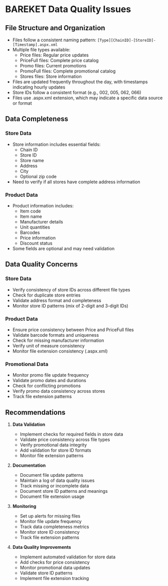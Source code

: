 # BAREKET Data Quality Issues

## File Structure and Organization
- Files follow a consistent naming pattern: `[Type][ChainID]-[StoreID]-[Timestamp].aspx.xml`
- Multiple file types available:
  - Price files: Regular price updates
  - PriceFull files: Complete price catalog
  - Promo files: Current promotions
  - PromoFull files: Complete promotional catalog
  - Stores files: Store information
- Files are updated frequently throughout the day, with timestamps indicating hourly updates
- Store IDs follow a consistent format (e.g., 002, 005, 062, 066)
- Files use .aspx.xml extension, which may indicate a specific data source or format

## Data Completeness
### Store Data
- Store information includes essential fields:
  - Chain ID
  - Store ID
  - Store name
  - Address
  - City
  - Optional zip code
- Need to verify if all stores have complete address information

### Product Data
- Product information includes:
  - Item code
  - Item name
  - Manufacturer details
  - Unit quantities
  - Barcodes
  - Price information
  - Discount status
- Some fields are optional and may need validation

## Data Quality Concerns
### Store Data
- Verify consistency of store IDs across different file types
- Check for duplicate store entries
- Validate address format and completeness
- Monitor store ID patterns (mix of 2-digit and 3-digit IDs)

### Product Data
- Ensure price consistency between Price and PriceFull files
- Validate barcode formats and uniqueness
- Check for missing manufacturer information
- Verify unit of measure consistency
- Monitor file extension consistency (.aspx.xml)

### Promotional Data
- Monitor promo file update frequency
- Validate promo dates and durations
- Check for conflicting promotions
- Verify promo data consistency across stores
- Track file extension patterns

## Recommendations
1. **Data Validation**
   - Implement checks for required fields in store data
   - Validate price consistency across file types
   - Verify promotional data integrity
   - Add validation for store ID formats
   - Monitor file extension patterns

2. **Documentation**
   - Document file update patterns
   - Maintain a log of data quality issues
   - Track missing or incomplete data
   - Document store ID patterns and meanings
   - Document file extension usage

3. **Monitoring**
   - Set up alerts for missing files
   - Monitor file update frequency
   - Track data completeness metrics
   - Monitor store ID consistency
   - Track file extension patterns

4. **Data Quality Improvements**
   - Implement automated validation for store data
   - Add checks for price consistency
   - Monitor promotional data updates
   - Validate store ID patterns
   - Implement file extension tracking 

